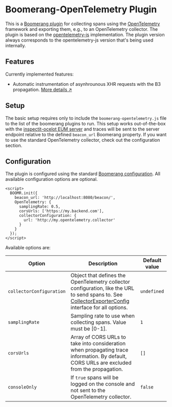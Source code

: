 # Boomerang-OpenTelemetry Plugin

This is a [Boomerang plugin](https://github.com/akamai/boomerang) for collecting spans using the [OpenTelemetry](https://opentelemetry.io/) framework and exporting them, e.g., to an OpenTelemetry collector.
The plugin is based on the [opentelemetry-js](https://github.com/open-telemetry/opentelemetry-js) implementation.
The plugin version always corresponds to the opentelemetry-js version that's being used internally.

## Features

Currently implemented features:

* Automatic instrumentation of asynhrounous XHR requests with the B3 propagation. [More details ↗](https://github.com/open-telemetry/opentelemetry-js/tree/master/packages/opentelemetry-plugin-xml-http-request)

## Setup

The basic setup requires only to include the `boomerang-opentelemetry.js` file to the list of the boomerang plugins to run.
This setup works out-of-the-box with the  [inspectit-ocelot EUM server](https://github.com/inspectIT/inspectit-ocelot/tree/master/components/inspectit-ocelot-eum-server) and traces will be sent to the server endpoint relative to the defined `beacon_url` Boomerang property.
If you want to use the standard OpenTelemetry collector, check out the configuration section.

## Configuration

The plugin is configured using the standard [Boomerang configuration](https://developer.akamai.com/tools/boomerang/docs/index.html).
All available configuration options are optional.

```
<script>
  BOOMR.init({
    beacon_url: 'http://localhost:8080/beacon/',
    OpenTelemetry: {
      samplingRate: 0.5,
      corsUrls: ['https://my.backend.com'],
      collectorConfiguration: {
        url: 'http://my.opentelemetry.collector'
      }
    }
  });
</script>
```

Available options are:

| Option | Description | Default value |
|---|---|---|
| `collectorConfiguration` | Object that defines the OpenTelemetry collector configuration, like the URL to send spans to. See [CollectorExporterConfig](https://github.com/open-telemetry/opentelemetry-js/blob/master/packages/opentelemetry-exporter-collector/src/CollectorExporter.ts) interface for all options. | `undefined` |
| `samplingRate` | Sampling rate to use when collecting spans. Value must be [0-1]. | `1` |
| `corsUrls` | Array of CORS URLs to take into consideration when propagating trace information. By default, CORS URLs are excluded from the propagation. | `[]` |
| `consoleOnly` | If `true` spans will be logged on the console and not sent to the OpenTelemetry collector. | `false` |

